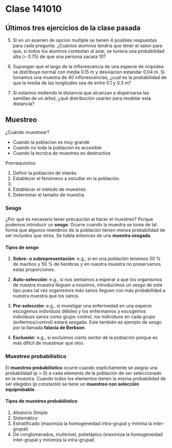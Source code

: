 # Clase 141010

## Últimos tres ejercicios de la clase pasada

5. Si en un examen de opcion multiple se tienen 4 posibles respuestas para cada pregunta. ¿Cuántos alumnos tendria que tener el salon para que, si todos los alumnos contestan al azar, se tuviera una probabilidad alta (> 0.75) de que una persona sacara 10?



6. Supongan que el largo de la inflorescencia de una especie de orquidea se distribuye normal con media 0.15 m y desviacion estandar 0.04 m. Si tomamos una muestra de 40 inflorescencias, ¿cuál es la probabilidad de que la media de las longitudes sea de entre 0.1 y 0.3 m?

7. Si estamos midiendo la distancia que alcanzan a dispersarse las semillas de un árbol, ¿qué distribución usarían para modelar esta distancia?

## Muestreo

¿Cuándo muestrear? 

* Cuando la poblacion es muy grande
* Cuando no toda la poblacion es accesible
* Cuando la tecnica de muestreo es destructiva

Prerrequisitos:

1. Definir la población de interés.
2. Establecer el fenómeno a estudiar en la población.
3. 
4. Establecer el método de muestreo.
5. Determinar el tamaño de muestra.

### Sesgo

¿Por qué es necesario tener precaución al hacer el muestreo? Porque podemos introducir un **sesgo**. Ocurre cuando la muestra se toma de tal forma que algunos miembros de la población tienen menos probabilidad de ser incluidos que otros. Se habla entonces de una **muestra sesgada**.

#### Tipos de sesgo

1. **Sobre- o subrepresentación**: e.g., si en una población tenemos 50 % de machos y 50 % de hembras y en nuestra muestra no preservamos estas proporciones.

2. **Auto-selección**: e.g., si nos sentamos a esperar a que los organismos de nuestra muestra lleguen a nosotros, introducimos un sesgo de este tipo pues tal vez organismos más sanos lleguen con más probabilidad a nuestra muestra que los sanos.

3. **Pre-selección**: e.g., si investigar una enfermedad en una especie escogemos individuos débiles y los enfermamos y escogemos individuos sanos como grupo control, los individuos en cada grupo (enfermos/control) estará sesgada. Este también es ejemplo de sesgo por la llamada **falacia de Berkson**.

4. **Exclusión**: e.g., si excluimos cierto sector de la población porque es más difícil de muestrear que otro.

### Muestreo probabilístico

El **muestreo probabilístico** ocurre cuando explícitamente se asigna una probabilidad (p > 0) a cada elemento de la población de ser seleccionado en la muestra. Cuando todos los elementos tienen la misma probabilidad de ser elegidos (_p_ constante) se tiene un **muestreo con selección equiprobable**.

#### Tipos de muestreo probabilístico

1. Aleatorio Simple
2. Sistemático
3. Estratificado (maximiza la homogeneidad intra-grupal y minima la inter-grupal)
4. De conglomerados, multinivel, polietápico (maximiza la homogeneidad inter-grupal y minimiza la intra-grupal)




